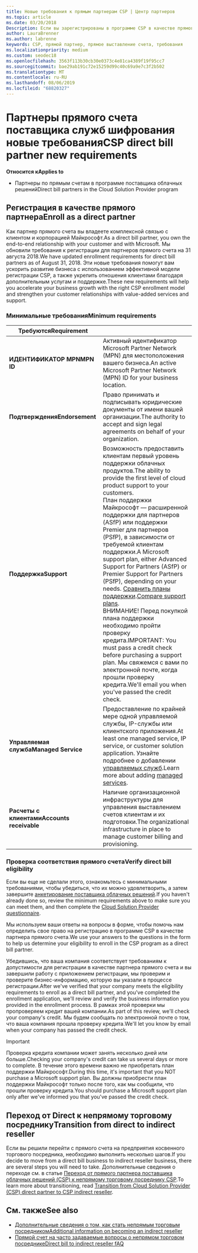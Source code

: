```yaml
---
title: Новые требования к прямым партнерам CSP | Центр партнеров
ms.topic: article
ms.date: 03/20/2018
Description: Если вы зарегистрированы в программе CSP в качестве прямого партнера, необходимо подготовиться к соблюдению этих обновленных требований к поддержке и службам.
author: LauraBrenner
ms.author: labrenne
keywords: CSP, прямой партнер, прямое выставление счета, требования
ms.localizationpriority: medium
ms.custom: seodec18
ms.openlocfilehash: 3563f113b30cb30e0373c4e81ca4389f19f95cc7
ms.sourcegitcommit: bae29ab191c72e15259d99c40c69a9e7c3f2b502
ms.translationtype: MT
ms.contentlocale: ru-RU
ms.lasthandoff: 08/06/2019
ms.locfileid: "68820327"
---
```

# <a name="csp-direct-bill-partner-new-requirements"></a><span data-ttu-id="d0253-104">Партнеры прямого счета поставщика служб шифрования новые требования</span><span class="sxs-lookup"><span data-stu-id="d0253-104">CSP direct bill partner new requirements</span></span>

<span data-ttu-id="d0253-105">**Относится к**</span><span class="sxs-lookup"><span data-stu-id="d0253-105">**Applies to**</span></span>

- <span data-ttu-id="d0253-106">Партнеры по прямым счетам в программе поставщика облачных решений</span><span class="sxs-lookup"><span data-stu-id="d0253-106">Direct bill partners in the Cloud Solution Provider program</span></span>

## <a name="enroll-as-a-direct-partner"></a><span data-ttu-id="d0253-107">Регистрация в качестве прямого партнера</span><span class="sxs-lookup"><span data-stu-id="d0253-107">Enroll as a direct partner</span></span>

<span data-ttu-id="d0253-108">Как партнер прямого счета вы владеете комплексной связью с клиентом и корпорацией Майкрософт.</span><span class="sxs-lookup"><span data-stu-id="d0253-108">As a direct bill partner, you own the end-to-end relationship with your customer and with Microsoft.</span></span> <span data-ttu-id="d0253-109">Мы обновили требования к регистрации для партнеров прямого счета на 31 августа 2018.</span><span class="sxs-lookup"><span data-stu-id="d0253-109">We have updated enrollment requirements for direct bill partners as of August 31, 2018.</span></span> <span data-ttu-id="d0253-110">Эти новые требования помогут вам ускорить развитие бизнеса с использованием эффективной модели регистрации CSP, а также укрепить отношения клиентами благодаря дополнительным услугам и поддержке.</span><span class="sxs-lookup"><span data-stu-id="d0253-110">These new requirements will help you accelerate your business growth with the right CSP enrollment model and strengthen your customer relationships with value-added services and support.</span></span>

### <a name="minimum-requirements"></a><span data-ttu-id="d0253-111">Минимальные требования</span><span class="sxs-lookup"><span data-stu-id="d0253-111">Minimum requirements</span></span>

|<span data-ttu-id="d0253-112">**Требуются**</span><span class="sxs-lookup"><span data-stu-id="d0253-112">**Requirement**</span></span>|                             |
|--------------------------------|--------------------------------------------------------------|
|<span data-ttu-id="d0253-113">**ИДЕНТИФИКАТОР MPN**</span><span class="sxs-lookup"><span data-stu-id="d0253-113">**MPN ID**</span></span>   |<span data-ttu-id="d0253-114">Активный идентификатор Microsoft Partner Network (MPN) для местоположения вашего бизнеса.</span><span class="sxs-lookup"><span data-stu-id="d0253-114">An active Microsoft Partner Network (MPN) ID for your business location.</span></span>    |
|<span data-ttu-id="d0253-115">**Подтверждения**</span><span class="sxs-lookup"><span data-stu-id="d0253-115">**Endorsement**</span></span>   |<span data-ttu-id="d0253-116">Право принимать и подписывать юридические документы от имени вашей организации.</span><span class="sxs-lookup"><span data-stu-id="d0253-116">The authority to accept and sign legal agreements on behalf of your organization.</span></span>|
|<span data-ttu-id="d0253-117">**Поддержка**</span><span class="sxs-lookup"><span data-stu-id="d0253-117">**Support**</span></span>   |<span data-ttu-id="d0253-118">Возможность предоставить клиентам первый уровень поддержки облачных продуктов.</span><span class="sxs-lookup"><span data-stu-id="d0253-118">The ability to provide the first level of cloud product support to your customers.</span></span> <br><span data-ttu-id="d0253-119">План поддержки Майкрософт — расширенной поддержки для партнеров (ASfP) или поддержки Premier для партнеров (PSfP), в зависимости от требуемой клиентам поддержки.</span><span class="sxs-lookup"><span data-stu-id="d0253-119">A Microsoft support plan, either Advanced Support for Partners (ASfP) or Premier Support for Partners (PSfP), depending on your needs.</span></span> <span data-ttu-id="d0253-120">[Сравнить планы поддержки](https://partner.microsoft.com/support/partnersupport).</span><span class="sxs-lookup"><span data-stu-id="d0253-120">[Compare support plans](https://partner.microsoft.com/support/partnersupport).</span></span><br> <span data-ttu-id="d0253-121">ВНИМАНИЕ! Перед покупкой плана поддержки необходимо пройти проверку кредита.</span><span class="sxs-lookup"><span data-stu-id="d0253-121">IMPORTANT: You must pass a credit check before purchasing a support plan.</span></span> <span data-ttu-id="d0253-122">Мы свяжемся с вами по электронной почте, когда прошли проверку кредита.</span><span class="sxs-lookup"><span data-stu-id="d0253-122">We'll email you when you've passed the credit check.</span></span> |
|<span data-ttu-id="d0253-123">**Управляемая служба**</span><span class="sxs-lookup"><span data-stu-id="d0253-123">**Managed Service**</span></span>   |<span data-ttu-id="d0253-124">Предоставление по крайней мере одной управляемой службы, IP-службы или клиентского приложения.</span><span class="sxs-lookup"><span data-stu-id="d0253-124">At least one managed service, IP service, or customer solution application.</span></span> <span data-ttu-id="d0253-125">Узнайте подробнее о добавлении [управляемых служб](https://partner.microsoft.com/business-opportunities/managed-services-provider).</span><span class="sxs-lookup"><span data-stu-id="d0253-125">Learn more about adding [managed services](https://partner.microsoft.com/business-opportunities/managed-services-provider).</span></span>|
|<span data-ttu-id="d0253-126">**Расчеты с клиентами**</span><span class="sxs-lookup"><span data-stu-id="d0253-126">**Accounts receivable**</span></span> |<span data-ttu-id="d0253-127">Наличие организационной инфраструктуры для управления выставлением счетов клиентам и их подготовки.</span><span class="sxs-lookup"><span data-stu-id="d0253-127">The organizational infrastructure in place to manage customer billing and provisioning.</span></span>

### <a name="verify-direct-bill-eligibility"></a><span data-ttu-id="d0253-128">Проверка соответствия прямого счета</span><span class="sxs-lookup"><span data-stu-id="d0253-128">Verify direct bill eligibility</span></span>

<span data-ttu-id="d0253-129">Если вы еще не сделали этого, ознакомьтесь с минимальными требованиями, чтобы убедиться, что их можно удовлетворить, а затем завершите [анкетирование поставщика облачных решений](https://partner.microsoft.com/cloud-solution-provider/assessment).</span><span class="sxs-lookup"><span data-stu-id="d0253-129">If you haven't already done so, review the minimum requirements above to make sure you can meet them, and then complete the [Cloud Solution Provider questionnaire](https://partner.microsoft.com/cloud-solution-provider/assessment).</span></span>

<span data-ttu-id="d0253-130">Мы используем ваши ответы на вопросы в форме, чтобы помочь нам определить свое право на регистрацию в программе CSP в качестве партнера прямого счета.</span><span class="sxs-lookup"><span data-stu-id="d0253-130">We use your answers to the questions in the form to help us determine your eligibility to enroll in the CSP program as a direct bill partner.</span></span>

<span data-ttu-id="d0253-131">Убедившись, что ваша компания соответствует требованиям к допустимости для регистрации в качестве партнера прямого счета и вы завершили работу с приложением регистрации, мы проверим и проверите бизнес-информацию, которую вы указали в процессе регистрации.</span><span class="sxs-lookup"><span data-stu-id="d0253-131">After we've verified that your company meets the eligibility requirements to enroll as a direct bill partner, and you've completed the enrollment application, we'll review and verify the business information you provided in the enrollment process.</span></span> <span data-ttu-id="d0253-132">В рамках этой проверки мы пропроверяем кредит вашей компании.</span><span class="sxs-lookup"><span data-stu-id="d0253-132">As part of this review, we'll check your company's credit.</span></span> <span data-ttu-id="d0253-133">Мы будем сообщать по электронной почте о том, что ваша компания прошла проверку кредита.</span><span class="sxs-lookup"><span data-stu-id="d0253-133">We'll let you know by email when your company has passed the credit check.</span></span>

>[!IMPORTANT]
><span data-ttu-id="d0253-134">Проверка кредита компании может занять несколько дней или больше.</span><span class="sxs-lookup"><span data-stu-id="d0253-134">Checking your company's credit can take us several days or more to complete.</span></span> <span data-ttu-id="d0253-135">В течение этого времени важно не приобретать план поддержки Майкрософт.</span><span class="sxs-lookup"><span data-stu-id="d0253-135">During this time, it's important that you NOT purchase a Microsoft support plan.</span></span> <span data-ttu-id="d0253-136">Вы должны приобрести план поддержки Майкрософт только после того, как мы сообщили, что прошли проверку кредита.</span><span class="sxs-lookup"><span data-stu-id="d0253-136">You should purchase a Microsoft support plan only after we've informed you that you've passed the credit check.</span></span>

## <a name="transition-from-direct-to-indirect-reseller"></a><span data-ttu-id="d0253-137">Переход от Direct к непрямому торговому посреднику</span><span class="sxs-lookup"><span data-stu-id="d0253-137">Transition from direct to indirect reseller</span></span>

<span data-ttu-id="d0253-138">Если вы решили перейти с прямого счета на предприятия косвенного торгового посредника, необходимо выполнить несколько шагов.</span><span class="sxs-lookup"><span data-stu-id="d0253-138">If you decide to move from a direct bill business to indirect reseller business, there are several steps you will need to take.</span></span> <span data-ttu-id="d0253-139">Дополнительные сведения о переходе см. в статье [Переход от прямого партнера поставщика облачных решений (CSP) к непрямому торговому посреднику CSP](transition-direct-to-indirect.md).</span><span class="sxs-lookup"><span data-stu-id="d0253-139">To learn more about transitioning, read [Transition from Cloud Solution Provider (CSP) direct partner to CSP indirect reseller](transition-direct-to-indirect.md).</span></span> 

## <a name="see-also"></a><span data-ttu-id="d0253-140">См. также</span><span class="sxs-lookup"><span data-stu-id="d0253-140">See also</span></span>

- [<span data-ttu-id="d0253-141">Дополнительные сведения о том, как стать непрямым торговым посредником</span><span class="sxs-lookup"><span data-stu-id="d0253-141">Additional information on becoming an indirect reseller</span></span>](https://assetsprod.microsoft.com/csp-directbill-to-indirect-transition.pdf)
- [<span data-ttu-id="d0253-142">Прямой счет на часто задаваемые вопросы о непрямом торговом посреднике</span><span class="sxs-lookup"><span data-stu-id="d0253-142">Direct bill to indirect reseller fAQ</span></span>](https://assetsprod.microsoft.com/mpn/direct-bill-partner-faq.pdf)
